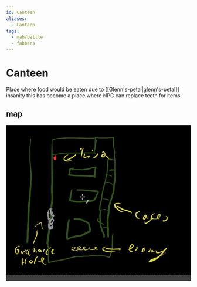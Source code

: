 ```yaml
---
id: Canteen
aliases:
  - Canteen
tags:
  - mab/battle
  - fabbers
---
```


# Canteen

Place where food would be eaten due to [[Glenn's-petal|glenn's-petal]] insanity this has become a place where NPC can replace teeth for items.

## map

![FoodPlace.png](pic/FoodPlace.png)
